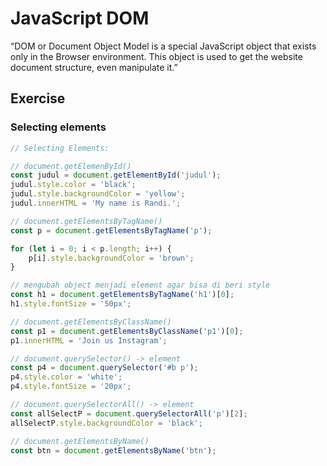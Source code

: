 # JavaScript DOM
“DOM or Document Object Model is a special JavaScript object that exists only in the Browser environment. This object is used to get the website document structure, even manipulate it.”

## Exercise

### Selecting elements
```javascript
// Selecting Elements:

// document.getElemenById()
const judul = document.getElementById('judul');
judul.style.color = 'black';
judul.style.backgroundColor = 'yellow';
judul.innerHTML = 'My name is Randi.';

// document.getElementsByTagName()
const p = document.getElementsByTagName('p');

for (let i = 0; i < p.length; i++) {
    p[i].style.backgroundColor = 'brown';   
}

// mengubah object menjadi element agar bisa di beri style
const h1 = document.getElementsByTagName('h1')[0];
h1.style.fontSize = '50px';

// document.getElementsByClassName()
const p1 = document.getElementsByClassName('p1')[0];
p1.innerHTML = 'Join us Instagram';

// document.querySelector() -> element
const p4 = document.querySelector('#b p');
p4.style.color = 'white';
p4.style.fontSize = '20px';

// document.querySelectorAll() -> element
const allSelectP = document.querySelectorAll('p')[2];
allSelectP.style.backgroundColor = 'black';

// document.getElementsByName()
const btn = document.getElementsByName('btn');
````